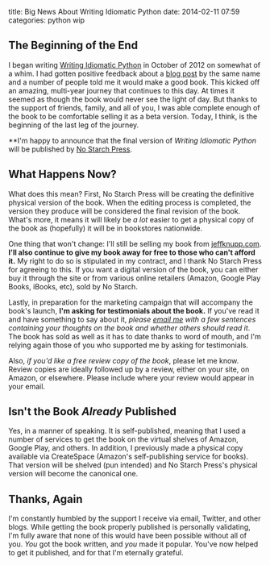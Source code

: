 title: Big News About Writing Idiomatic Python
date: 2014-02-11 07:59
categories: python wip

## The Beginning of the End

I began writing [Writing Idiomatic Python](https://www.jeffknupp.com/writing-idiomatic-python-ebook)
in October of 2012 on somewhat of a whim. I had gotten positive feedback about a
[blog post](http://www.jeffknupp.com/blog/2012/10/04/writing-idiomatic-python/) by the same name
and a number of people told me it would make a good book. This kicked off an
amazing, multi-year journey that continues to this day. At times it seemed as
though the book would never see the light of day. But thanks to the support of
friends, family, and all of you, I was able complete enough of the book to be
comfortable selling it as a beta version. Today, I think, is the beginning 
of the last leg of the journey.

**I'm happy to announce that the final version of *Writing Idiomatic Python* will be 
published by [No Starch Press](http://www.nostarch.com). 

<!--more-->

## What Happens Now?

What does this mean? First, No Starch Press will be creating the definitive physical version of the book. 
When the editing process is completed, the version they produce will be
considered the final revision of the book. What's more, it means it will likely
be *a lot* easier to get a physical copy of the book as (hopefully) it will be
in bookstores nationwide.

One thing that won't change: I'll still be selling my book from
[jeffknupp.com](https://www.jeffknupp.com/writing-idiomatic-python-ebook).
**I'll also continue to give my book away for free to those who can't afford it.**
My right to do so is stipulated in my contract, and I thank No Starch Press for
agreeing to this. If you want a digital version of the book, you can either buy
it through the site or from various online retailers (Amazon, Google Play Books, iBooks, etc),
sold by No Starch. 

Lastly, in preparation for the marketing campaign that will accompany the book's
launch, **I'm asking for testimonials about the book.** If you've read it and
have something to say about it, *please [email me](mailto:jeff@jeffknupp.com) with a few sentences containing your thoughts on the book and whether others should read it*. The book has sold as well as it has to date thanks to
word of mouth, and I'm relying again those of you who supported me by asking for
testimonials.

Also, *if you'd like a free review copy of the book*, please let me know. Review copies
are ideally followed up by a review, either on your site, on Amazon, or
elsewhere. Please include where your review would appear in your email.

## Isn't the Book *Already* Published

Yes, in a manner of speaking. It is self-published, meaning that I used a
number of services to get the book on the virtual shelves of Amazon, Google
Play, and others. In addition, I previously made a physical copy available via CreateSpace
(Amazon's self-publishing service for books). That version will be shelved (pun
intended) and No Starch Press's physical version will become the canonical
one.

## Thanks, Again

I'm constantly humbled by the support I receive via email, Twitter, and other
blogs. While getting the book properly published is personally validating, I'm fully 
aware that none of this would have been possible without all of you. *You* got
the book written, and *you* made it popular. You've now helped to get it
published, and for that I'm eternally grateful.
